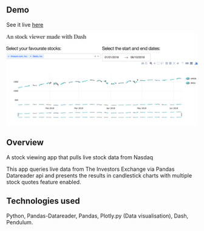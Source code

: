 
## Demo

See it live [here](https://stock-ticker-2018.herokuapp.com/)

![Demo](Demo.png)


## Overview

A stock viewing app that pulls live stock data from Nasdaq

This app queries live data from The Investors Exchange via Pandas Datareader api and presents the results in candlestick charts with multiple stock quotes feature enabled.


## Technologies used

Python, Pandas-Datareader, Pandas, Plotly.py (Data visualisation), Dash, Pendulum.
